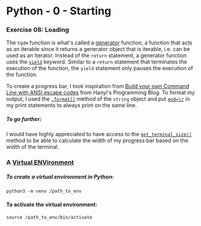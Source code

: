 # Python - 0 - Starting

### Exercise 08: Loading

The `tqdm` function is what's called a [generator](https://www.geeksforgeeks.org/generators-in-python) function, a function that acts as an iterable since it returns a generator object that is iterable, i.e. can be used as an Iterator.
Instead of the `return` statement, a generator function uses the [`yield`](https://www.geeksforgeeks.org/python-yield-keyword) keyword. Similar to a `return` statement that terminates the execution of the function, the `yield` statement only pauses the execution of the function.

To create a progress bar, I took inspiration from [Build your own Command Line with ANSI escape codes](http://www.lihaoyi.com/post/BuildyourownCommandLinewithANSIescapecodes.html#ascii-progress-bar) from Haoyi's Programming Blog.
To format my output, I used the [`.format()`](https://docs.python.org/3.10/tutorial/inputoutput.html) method of the `string` object and put [`end=\r`](https://stackoverflow.com/questions/4897359/output-to-the-same-line-overwriting-previous-output) in my print statements to always print on the same line.

##### To go further:

I would have highly appreciated to have access to the [`get_terminal_size()`](https://www.geeksforgeeks.org/python-os-get_terminal_size-method) method to be able to calculate the width of my progress bar based on the width of the terminal.

### A [Virtual ENVironment](https://packaging.python.org/en/latest/guides/installing-using-pip-and-virtual-environments)

##### To create a virtual environment in Python:
```
python3 -m venv /path_to_env
```

#### To activate the virtual environment:
```
source /path_to_env/bin/activate
```
